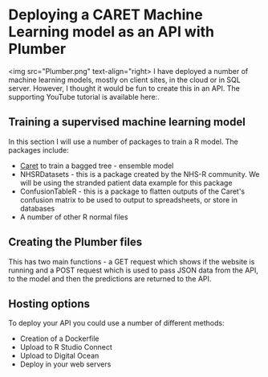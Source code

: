 # Deploying a CARET Machine Learning model as an API with Plumber
<img src="Plumber.png" text-align="right>
I have deployed a number of machine learning models, mostly on client sites, in the cloud or in SQL server. However, I thought it would be fun to create this in an API. The supporting YouTube tutorial is available here:.

## Training a supervised machine learning model
In this section I will use a number of packages to train a R model. The packages include:
- [Caret](https://hutsons-hacks.info/advanced-modelling-in-r-with-caret-a-focus-on-supervised-machine-learning) to train a bagged tree - ensemble model
- NHSRDatasets - this is a package created by the NHS-R community. We will be using the stranded patient data example for this package
- ConfusionTableR - this is a package to flatten outputs of the Caret's confusion matrix to be used to output to spreadsheets, or store in databases
- A number of other R normal files

## Creating the Plumber files
This has two main functions - a GET request which shows if the website is running and a POST request which is used to pass JSON data from the API, to the model and then the predictions are returned to the API.

## Hosting options
To deploy your API you could use a number of different methods:
- Creation of a Dockerfile
- Upload to R Studio Connect
- Upload to Digital Ocean
- Deploy in your web servers


